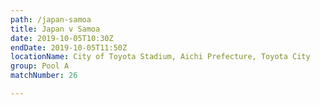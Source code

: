 ```yaml
---
path: /japan-samoa
title: Japan v Samoa
date: 2019-10-05T10:30Z
endDate: 2019-10-05T11:50Z
locationName: City of Toyota Stadium, Aichi Prefecture, Toyota City
group: Pool A
matchNumber: 26

---
```

